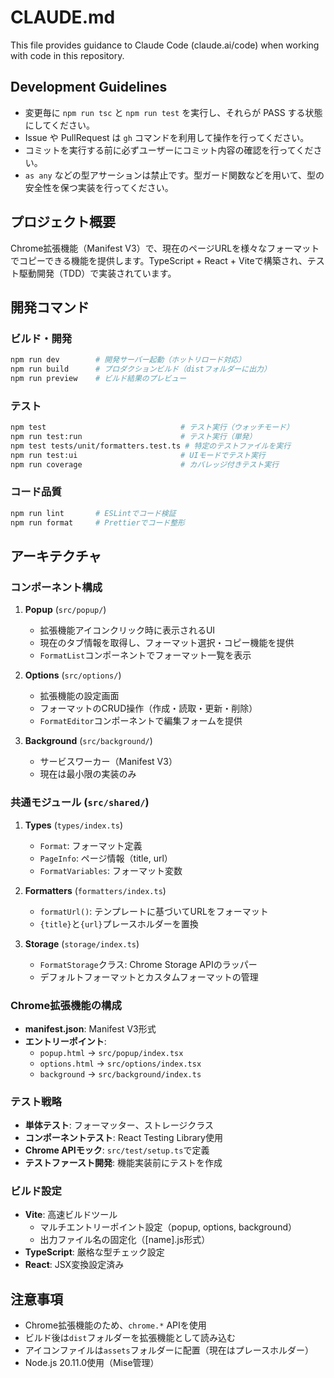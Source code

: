 # CLAUDE.md

This file provides guidance to Claude Code (claude.ai/code) when working with code in this repository.

## Development Guidelines

- 変更毎に `npm run tsc` と `npm run test` を実行し、それらが PASS する状態にしてください。
- Issue や PullRequest は `gh` コマンドを利用して操作を行ってください。
- コミットを実行する前に必ずユーザーにコミット内容の確認を行ってください。
- `as any` などの型アサーションは禁止です。型ガード関数などを用いて、型の安全性を保つ実装を行ってください。

## プロジェクト概要

Chrome拡張機能（Manifest V3）で、現在のページURLを様々なフォーマットでコピーできる機能を提供します。TypeScript + React + Viteで構築され、テスト駆動開発（TDD）で実装されています。

## 開発コマンド

### ビルド・開発
```bash
npm run dev        # 開発サーバー起動（ホットリロード対応）
npm run build      # プロダクションビルド（distフォルダーに出力）
npm run preview    # ビルド結果のプレビュー
```

### テスト
```bash
npm test                              # テスト実行（ウォッチモード）
npm run test:run                      # テスト実行（単発）
npm test tests/unit/formatters.test.ts # 特定のテストファイルを実行
npm run test:ui                       # UIモードでテスト実行
npm run coverage                      # カバレッジ付きテスト実行
```

### コード品質
```bash
npm run lint       # ESLintでコード検証
npm run format     # Prettierでコード整形
```

## アーキテクチャ

### コンポーネント構成

1. **Popup** (`src/popup/`)
   - 拡張機能アイコンクリック時に表示されるUI
   - 現在のタブ情報を取得し、フォーマット選択・コピー機能を提供
   - `FormatList`コンポーネントでフォーマット一覧を表示

2. **Options** (`src/options/`)
   - 拡張機能の設定画面
   - フォーマットのCRUD操作（作成・読取・更新・削除）
   - `FormatEditor`コンポーネントで編集フォームを提供

3. **Background** (`src/background/`)
   - サービスワーカー（Manifest V3）
   - 現在は最小限の実装のみ

### 共通モジュール (`src/shared/`)

1. **Types** (`types/index.ts`)
   - `Format`: フォーマット定義
   - `PageInfo`: ページ情報（title, url）
   - `FormatVariables`: フォーマット変数

2. **Formatters** (`formatters/index.ts`)
   - `formatUrl()`: テンプレートに基づいてURLをフォーマット
   - `{title}`と`{url}`プレースホルダーを置換

3. **Storage** (`storage/index.ts`)
   - `FormatStorage`クラス: Chrome Storage APIのラッパー
   - デフォルトフォーマットとカスタムフォーマットの管理

### Chrome拡張機能の構成

- **manifest.json**: Manifest V3形式
- **エントリーポイント**:
  - `popup.html` → `src/popup/index.tsx`
  - `options.html` → `src/options/index.tsx`
  - `background` → `src/background/index.ts`

### テスト戦略

- **単体テスト**: フォーマッター、ストレージクラス
- **コンポーネントテスト**: React Testing Library使用
- **Chrome APIモック**: `src/test/setup.ts`で定義
- **テストファースト開発**: 機能実装前にテストを作成

### ビルド設定

- **Vite**: 高速ビルドツール
  - マルチエントリーポイント設定（popup, options, background）
  - 出力ファイル名の固定化（[name].js形式）
- **TypeScript**: 厳格な型チェック設定
- **React**: JSX変換設定済み

## 注意事項

- Chrome拡張機能のため、`chrome.*` APIを使用
- ビルド後は`dist`フォルダーを拡張機能として読み込む
- アイコンファイルは`assets`フォルダーに配置（現在はプレースホルダー）
- Node.js 20.11.0使用（Mise管理）